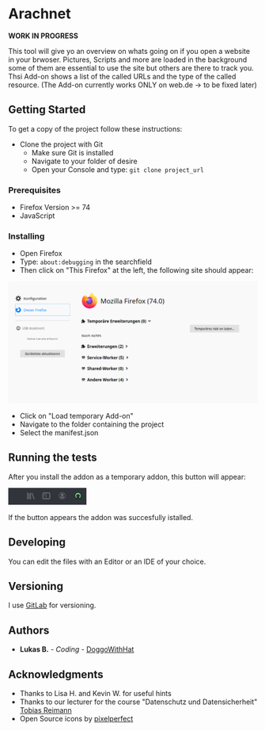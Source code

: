 # **Arachnet**

**WORK IN PROGRESS** 

This tool will give yo an overview on whats going on if you open a website in your brwoser.
Pictures, Scripts and more are loaded in the background some of them are essential to use the site but others are there to track you. Thsi Add-on shows a list of the called URLs and the type of the called resource.
(The Add-on currently works ONLY on web.de -> to be fixed later)


## Getting Started


To get a copy of the project follow these instructions:

* Clone the project with Git
    * Make sure Git is installed
    * Navigate to your folder of desire 
    * Open your Console and type: `git clone project_url`


### Prerequisites

* Firefox Version >= 74
* JavaScript

### Installing

* Open Firefox
* Type: `about:debugging` in the searchfield
* Then click on "This Firefox" at the left, the following site should appear:

![Image](images/screenshot2.png)

* Click on "Load temporary Add-on"
* Navigate to the folder containing the project
* Select the manifest.json

## Running the tests

After you install the addon as a temporary addon, this button will appear:

![Test](images/screenshot.png)

If the button appears the addon was succesfully istalled.


## Developing

You can edit the files with an Editor or an IDE of your choice.


## Versioning

I use [GitLab](https://about.gitlab.com/) for versioning.

## Authors

* **Lukas B.** - *Coding* - [DoggoWithHat](https://github.com/Doggo-with-hat)



## Acknowledgments

* Thanks to Lisa H. and Kevin W. for useful hints
* Thanks to our lecturer for the course "Datenschutz und Datensicherheit" [Tobias Reimann](https://www.tobias-reimann.com/)
* Open Source icons by [pixelperfect](https://www.flaticon.com/de/kostenloses-icon/open-source_888868)
